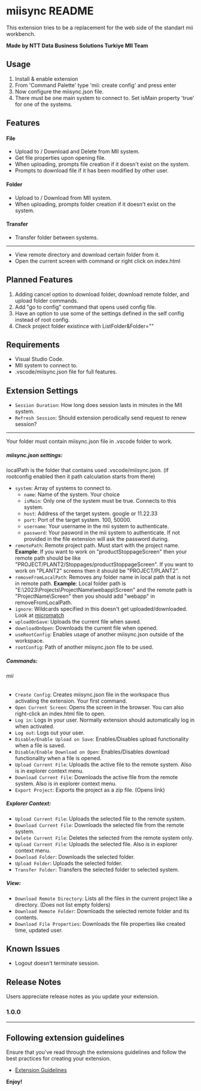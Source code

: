 
# miisync README

This extension tries to be a replacement for the web side of the standart mii workbench.

**Made by NTT Data Business Solutions Turkiye MII Team**

## Usage

1. Install & enable extension
2. From 'Command Palette' type 'mii: create config' and press enter
4. Now configure the miisync.json file.
5. There must be one main system to connect to. Set isMain property 'true' for one of the systems.


## Features

#### File
- Upload to / Download and Delete from MII system.
- Get file properties upon opening file.
- When uploading, prompts file creation if it doesn't exist on the system.
- Prompts to download file if it has been modified by other user.
#### Folder
- Upload to / Download from MII system.
- When uploading, prompts folder creation if it doesn't exist on the system.
#### Transfer
- Transfer folder between systems.
------------

- View remote directory and download certain folder from it.
- Open the current screen with command or right click on index.html

## Planned Features
 
1. Adding cancel option to download folder, download remote folder, and upload folder commands.
2. Add "go to config" command that opens used config file.
3. Have an option to use some of the settings defined in the self config instead of root config.
4. Check project folder existince with ListFolder&Folder=""

## Requirements

- Visual Studio Code.
- MII system to connect to.
- .vscode/miisync.json file for full features.

## Extension Settings

* `Session Duration`: How long does session lasts in minutes in the MII system.
* `Refresh Session`: Should extension perodically send request to renew session?


------------



Your folder must contain miisync.json file in .vscode folder to work.

##### miisync.json settings:
localPath is the folder that contains used .vscode/miisync.json. (if rootconfig enabled then it path calculation starts from there)
* `system`: Array of systems to connect to.
    * `name`: Name of the system. Your choice
    * `isMain`: Only one of the system must be true. Connects to this system.
    * `host`: Address of the target system. google or 11.22.33
    * `port`: Port of the target system. 100, 50000.
    * `username`: Your username in the mii system to authenticate.
    * `password`: Your pasword in the mii system to authenticate. If not provided in the file extension will ask the password during.
* `remotePath`: Remote project path. Must start with the project name.
**Example**: If you want to work on "productStoppageScreen" then your remote path should be like "PROJECT/PLANT2/Stoppages/productStoppageScreen". If you want to work on "PLANT2" screens then it should be "PROJECT/PLANT2".
* `removeFromLocalPath`: Removes any folder name in local path that is not in remote path.
**Example**: Local folder path is "E:\2023\Projects\ProjectName\webapp\Screen" and the remote path is "ProjectName\Screen" then you should add "webapp" in removeFromLocalPath. 
* `ignore`: Wildcards specified in this doesn't get uploaded/downloaded. Look at [micromatch](https://github.com/micromatch/micromatch)
* `uploadOnSave`: Uploads the current file when saved.
* `downloadOnOpen`: Downloads the current file when opened.
* `useRootConfig`: Enables usage of another miisync.json outside of the workspace.
* `rootConfig`: Path of another miisync.json file to be used.

##### Commands:

###### mii
* `Create Config`: Creates miisync.json file in the workspace thus activating the extension. Your first command.
* `Open Current Screen`: Opens the screen in the browser. You can also right-click an index.html file to open.
* `Log in`: Logs in your user. Normally extension should automatically log in when activated.
* `Log out`: Logs out your user. 
* `Disable/Enable Upload on Save`: Enables/Disables upload functionality when a file is saved. 
* `Disable/Enable Download on Open`: Enables/Disables download functionality when a file is opened. 
* `Upload Current File`: Uploads the active file to the remote system. Also is in explorer context menu.
* `Download Current File`: Downloads the active file from the remote system. Also is in explorer context menu.
* `Export Project`: Exports the project as a zip file. (Opens link)


##### Explorer Context:
* `Upload Current File`: Uploads the selected file to the remote system.
* `Download Current File`: Downloads the selected file from the remote system.
* `Delete Current File`: Deletes the selected from the remote system only.
* `Upload Current File`: Uploads the selected file. Also is in explorer context menu. 
* `Download Folder`: Downloads the selected folder.
* `Upload Folder`: Uploads the selected folder.
* `Transfer Folder`: Transfers the selected folder to selected system.

##### View:
* `Download Remote Directory`: Lists all the files in the current project like a directory. (Does not list empty folders)
* `Download Remote Folder`: Downloads the selected remote folder and its contents.
* `Download File Properties`: Downloads the file properties like created time, updated user.

## Known Issues

- Logout doesn't terminate session.

## Release Notes

Users appreciate release notes as you update your extension.

### 1.0.0

---

## Following extension guidelines

Ensure that you've read through the extensions guidelines and follow the best practices for creating your extension.

* [Extension Guidelines](https://code.visualstudio.com/api/references/extension-guidelines)

**Enjoy!**
